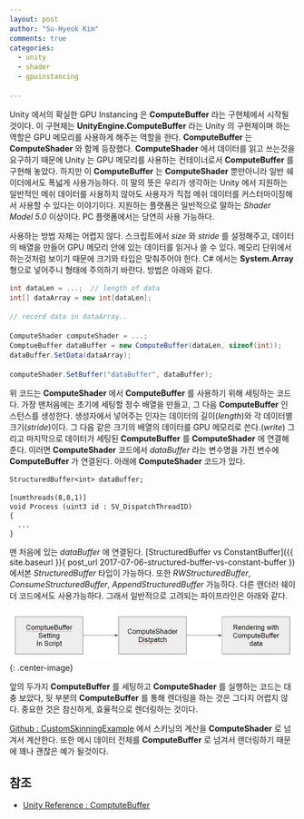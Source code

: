 ```yaml
---
layout: post
author: "Su-Hyeok Kim"
comments: true
categories:
  - unity
  - shader
  - gpuinstancing

---
```


Unity 에서의 확실한 GPU Instancing 은 __ComputeBuffer__ 라는 구현체에서 시작될 것이다. 이 구현체는 __UnityEngine.ComputeBuffer__ 라는 Unity 의 구현체이며 하는 역할은 GPU 메모리를 사용하게 해주는 역할을 한다. __ComputeBuffer__ 는 __ComputeShader__ 와 함께 등장했다. __ComputeShader__ 에서 데이터를 읽고 쓰는것을 요구하기 때문에 Unity 는 GPU 메모리를 사용하는 컨테이너로서 __ComputeBuffer__ 를 구현해 놓았다. 하지만 이 __ComputeBuffer__ 는 __ComputeShader__ 뿐만아니라 일반 쉐이더에서도 폭넓게 사용가능하다. 이 말의 뜻은 우리가 생각하는 Unity 에서 지원하는 일반적인 메쉬 데이터를 사용하지 않아도 사용자가 직접 메쉬 데이터를 커스터마이징해서 사용할 수 있다는 이야기이다. 지원하는 플랫폼은 일반적으로 말하는 _Shader Model 5.0_ 이상이다. PC 플랫폼에서는 당연히 사용 가능하다.

사용하는 방법 자체는 어렵지 않다. 스크립트에서 _size_ 와 _stride_ 를 설정해주고, 데이터의 배열을 만들어 GPU 메모리 안에 있는 데이터를 읽거나 쓸 수 있다. 메모리 단위에서 하는것처럼 보이기 때문에 크기와 타입은 맞춰주어야 한다. C# 에서는 __System.Array__ 형으로 넣어주니 형태에 주의하기 바란다. 방법은 아래와 같다.

``` C#
int dataLen = ...;  // length of data
int[] dataArray = new int[dataLen];

// record data in dataArray..

ComputeShader computeShader = ...;
ComptueBuffer dataBuffer = new ComputeBuffer(dataLen, sizeof(int));
dataBuffer.SetData(dataArray);

computeShader.SetBuffer("dataBuffer", dataBuffer);
```

위 코드는 __ComputeShader__ 에서 __ComputeBuffer__ 를 사용하기 위해 세팅하는 코드다. 가장 맨처음에는 초기에 세팅할 정수 배열을 만들고, 그 다음 __ComputeBuffer__ 인스턴스를 생성한다. 생성자에서 넣어주는 인자는 데이터의 길이(_length_)와 각 데이터별 크기(_stride_)이다. 그 다음 같은 크기의 배열의 데이터를 GPU 메모리로 쓴다.(_write_) 그리고 마지막으로 데이터가 세팅된 __ComputeBuffer__ 를 __ComputeShader__ 에 연결해준다. 이러면 __ComputeShader__ 코드에서 _dataBuffer_ 라는 변수명을 가진 변수에 __ComputeBuffer__ 가 연결된다. 아래에 __ComputeShader__ 코드가 있다.

``` HLSL
StructuredBuffer<int> dataBuffer;

[numthreads(8,8,1)]
void Process (uint3 id : SV_DispatchThreadID)
{
  ...
}
```

맨 처음에 있는 _dataBuffer_ 에 연결된다. [StructuredBuffer vs ConstantBuffer]({{ site.baseurl }}{ post_url 2017-07-06-structured-buffer-vs-constant-buffer }) 에서본 _StructuredBuffer_ 타입이 가능하다. 또한 _RWStructuredBuffer_, _ConsumeStructuredBuffer_, _AppendStructuredBuffer_ 가능하다. 다른 렌더러 쉐이더 코드에서도 사용가능하다. 그래서 일반적으로 고려되는 파이프라인은 아래와 같다.

![data process](/images/data-process-pipeline.png){: .center-image}

앞의 두가지 __ComputeBuffer__ 를 세팅하고 __ComputeShader__ 를 실행하는 코드는 대충 보았다, 뒷 부분의 __ComputeBuffer__ 를 통해 렌더링을 하는 것은 그다지 어렵지 않다. 중요한 것은 참신하게, 효율적으로 렌더링하는 것이다.

[Github : CustomSkinningExample](https://github.com/hrmrzizon/CustomSkinningExample) 에서 스키닝의 계산을 __ComputeShader__ 로 넘겨서 계산한다. 또한 메시 데이터 전체를 __ComputeBuffer__ 로 넘겨서 렌더링하기 때문에 꽤나 괜찮은 예가 될것이다.

## 참조

 - [Unity Reference : ComptuteBuffer](https://docs.unity3d.com/ScriptReference/ComputeBuffer.html)
